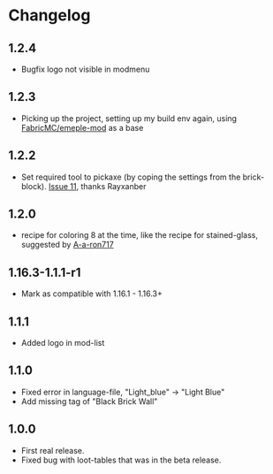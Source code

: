 # Changelog

## 1.2.4
* Bugfix logo not visible in modmenu

## 1.2.3
* Picking up the project, setting up my build env again, using [FabricMC/emeple-mod](https://github.com/FabricMC/fabric-example-mod) as a base

## 1.2.2
* Set required tool to pickaxe (by coping the settings from the brick-block). [Issue 11](https://github.com/puggan/mc-colorbricks/issues/11), thanks Rayxanber

## 1.2.0
* recipe for coloring 8 at the time, like the recipe for stained-glass, suggested by [A-a-ron717](https://github.com/puggan/mc-colorbricks/issues/5)

## 1.16.3-1.1.1-r1
* Mark as compatible with 1.16.1 - 1.16.3+

## 1.1.1
* Added logo in mod-list

## 1.1.0
* Fixed error in language-file, "Light_blue" -> "Light Blue"
* Add missing tag of "Black Brick Wall"

## 1.0.0
* First real release.
* Fixed bug with loot-tables that was in the beta release.




